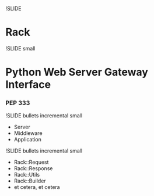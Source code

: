 !SLIDE
# Rack #

!SLIDE small
# Python Web Server Gateway Interface #
### PEP 333 ###

!SLIDE bullets incremental small

* Server
* Middleware
* Application

!SLIDE bullets incremental small

* Rack::Request
* Rack::Response
* Rack::Utils
* Rack::Builder
* et cetera, et cetera